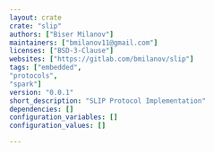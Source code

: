 ```yaml
---
layout: crate
crate: "slip"
authors: ["Biser Milanov"]
maintainers: ["bmilanov11@gmail.com"]
licenses: ["BSD-3-Clause"]
websites: ["https://gitlab.com/bmilanov/slip"]
tags: ["embedded",
"protocols",
"spark"]
version: "0.0.1"
short_description: "SLIP Protocol Implementation"
dependencies: []
configuration_variables: []
configuration_values: []

---
```



